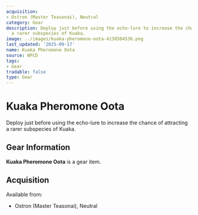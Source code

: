 ```yaml
---
acquisition:
- Ostron (Master Teasonai), Neutral
category: Gear
description: Deploy just before using the echo-lure to increase the chance of attracting
  a rarer subspecies of Kuaka.
image: ../images/kuaka-pheromone-oota-4138584536.png
last_updated: '2025-09-17'
name: Kuaka Pheromone Oota
source: WFCD
tags:
- Gear
tradable: false
type: Gear
---
```


# Kuaka Pheromone Oota

Deploy just before using the echo-lure to increase the chance of attracting a rarer subspecies of Kuaka.

## Gear Information

**Kuaka Pheromone Oota** is a gear item.

## Acquisition

Available from:
- Ostron (Master Teasonai), Neutral

